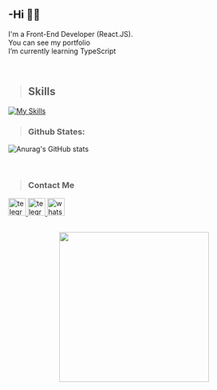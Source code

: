 ## -Hi :man_technologist:

<p>
I'm a Front-End Developer (React.JS).<br />
You can see my portfolio<br />
I’m currently learning TypeScript<br/>
</p>

<br/>

> <h2>Skills</h2>

[![My Skills](https://skillicons.dev/icons?i=html,css,js,react,redux,bootstrap,git,github)](https://skillicons.dev)
  <br />
  
  > <h3>Github States:</h3>
  
  
  ![Anurag's GitHub stats](https://github-readme-stats.vercel.app/api?username=nima404&show_icons=true&theme=radical)
  
<br/> 

> <h3>Contact Me</h3>

  <a href="https://telegram.me/emptydev" target="_blank">
    <img src="https://img.shields.io/static/v1?message=Linkedin&logo=linkedin&label=&color=2CA5E0&logoColor=white&labelColor=&style=for-the-badge" height="35" alt="telegram logo"  />
  </a>
  <a href="https://telegram.me/emptydev" target="_blank">
    <img src="https://img.shields.io/static/v1?message=Telegram&logo=telegram&label=&color=2CA5E0&logoColor=white&labelColor=&style=for-the-badge" height="35" alt="telegram logo"  />
  </a>
  <a href="https://wa.me/+989190186083" target="_blank">
    <img src="https://img.shields.io/static/v1?message=Whatsapp&logo=whatsapp&label=&color=25D366&logoColor=white&labelColor=&style=for-the-badge" height="35" alt="whatsapp logo"  />
  </a>
<br/>
  <h2></h2>
  
  <div align="center">
<img src="https://stories.freepiklabs.com/storage/23333/online-games-addiction-bro-2889.png" height="300"/>
</div>
